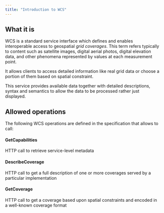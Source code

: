```yaml
---
title: "Introduction to WCS"
---
```


## What it is

WCS is a standard service interface which defines and enables interoperable access to geospatial
*grid coverages*. This term refers typically to content such as satellite images, digital aerial photos, digital elevation data, and other phenomena represented by values at each measurement point.

It allows clients to access detailed information like real grid data or choose a portion of them based on spatial constraint.

This service provides available data together with detailed descriptions, syntax and semantics to allow the data to be processed rather just displayed.

## Allowed operations

The following WCS operations are defined in the specification that allows to call:

#### GetCapabilities
HTTP call to retrieve service-level metadata

#### DescribeCoverage
HTTP call to get a full description of one or more coverages served by a particular implementation

#### GetCoverage
HTTP call to get a coverage based upon spatial constraints and encoded in a well-known coverage format
